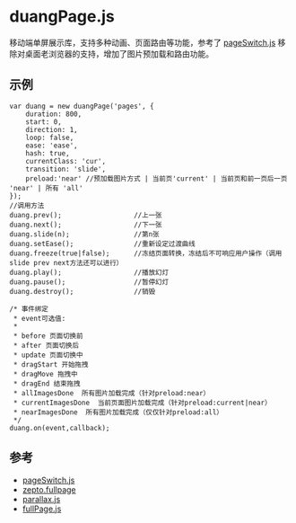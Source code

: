 # duangPage.js
移动端单屏展示库，支持多种动画、页面路由等功能，参考了 [pageSwitch.js](https://github.com/qiqiboy/pageSwitch) 移除对桌面老浏览器的支持，增加了图片预加载和路由功能。


## 示例
```
var duang = new duangPage('pages', {
    duration: 800,
    start: 0,
    direction: 1,
    loop: false,
    ease: 'ease',
    hash: true,
    currentClass: 'cur',
    transition: 'slide',
    preload:'near' //预加载图片方式 | 当前页'current' | 当前页和前一页后一页 'near' | 所有 'all'  
});
//调用方法
duang.prev();                  //上一张
duang.next();                  //下一张
duang.slide(n);                //第n张
duang.setEase();               //重新设定过渡曲线
duang.freeze(true|false);      //冻结页面转换，冻结后不可响应用户操作（调用slide prev next方法还可以进行）
duang.play();                  //播放幻灯
duang.pause();                 //暂停幻灯
duang.destroy();               //销毁

/* 事件绑定
 * event可选值:
 * 
 * before 页面切换前
 * after 页面切换后
 * update 页面切换中
 * dragStart 开始拖拽
 * dragMove 拖拽中
 * dragEnd 结束拖拽
 * allImagesDone  所有图片加载完成（针对preload:near）
 * currentImagesDone  当前页面图片加载完成（针对preload:current|near）
 * nearImagesDone  所有图片加载完成（仅仅针对preload:all）
 */
duang.on(event,callback);
```




## 参考
- [pageSwitch.js](https://github.com/qiqiboy/pageSwitch)
- [zepto.fullpage](https://github.com/yanhaijing/zepto.fullpage)
- [parallax.js](https://github.com/hahnzhu/parallax.js)
- [fullPage.js](https://github.com/alvarotrigo/fullPage.js)
